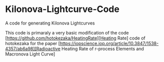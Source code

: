 # Kilonova-Lightcurve-Code
A code for generating Kilonova Lightcurves

This code is primaraly a very basic modification of the code [https://github.com/hotokezaka/HeatingRate][Heating Rate] code of hotokezaka for the paper [https://iopscience.iop.org/article/10.3847/1538-4357/ab6a98][Radioactive Heating Rate of r-process Elements and Macronova Light Curve]
